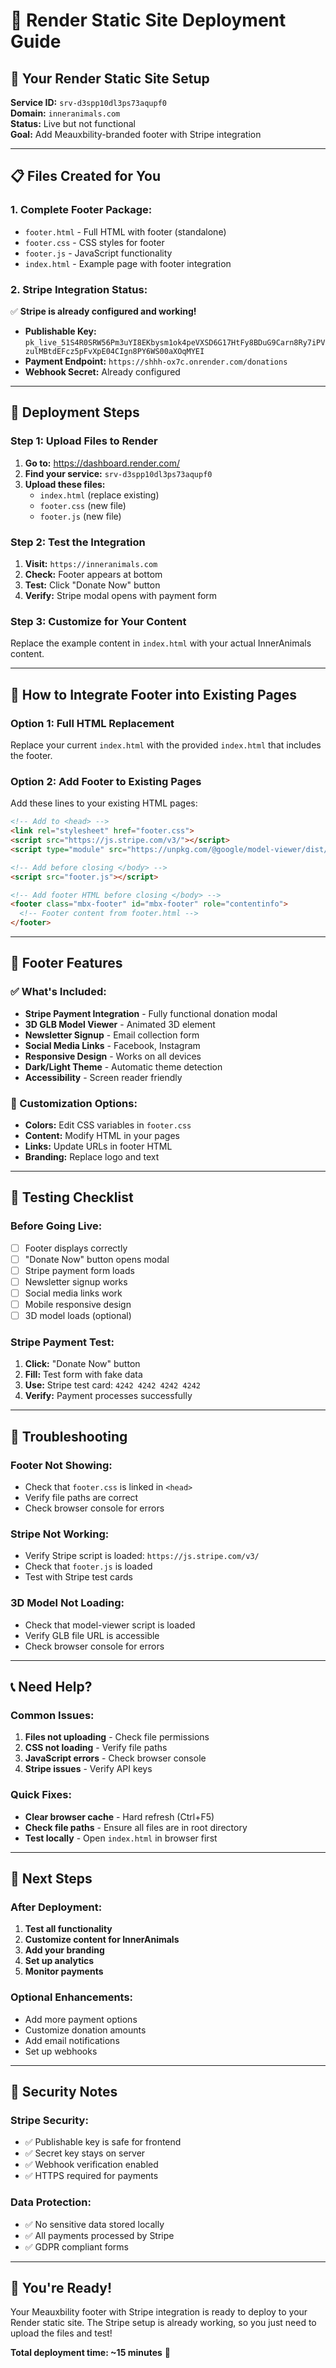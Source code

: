 # 🚀 Render Static Site Deployment Guide

## 🎯 **Your Render Static Site Setup**

**Service ID:** `srv-d3spp10dl3ps73aqupf0`  
**Domain:** `inneranimals.com`  
**Status:** Live but not functional  
**Goal:** Add Meauxbility-branded footer with Stripe integration

---

## 📋 **Files Created for You**

### **1. Complete Footer Package:**
- `footer.html` - Full HTML with footer (standalone)
- `footer.css` - CSS styles for footer
- `footer.js` - JavaScript functionality
- `index.html` - Example page with footer integration

### **2. Stripe Integration Status:**
✅ **Stripe is already configured and working!**
- **Publishable Key:** `pk_live_51S4R0SRW56Pm3uYI8EKbysm1ok4peVXSD6G17HtFy8BDuG9Carn8Ry7iPVzulMBtdEFcz5pFvXpE04CIgn8PY6WS00aXOqMYEI`
- **Payment Endpoint:** `https://shhh-ox7c.onrender.com/donations`
- **Webhook Secret:** Already configured

---

## 🚀 **Deployment Steps**

### **Step 1: Upload Files to Render**
1. **Go to:** https://dashboard.render.com/
2. **Find your service:** `srv-d3spp10dl3ps73aqupf0`
3. **Upload these files:**
   - `index.html` (replace existing)
   - `footer.css` (new file)
   - `footer.js` (new file)

### **Step 2: Test the Integration**
1. **Visit:** `https://inneranimals.com`
2. **Check:** Footer appears at bottom
3. **Test:** Click "Donate Now" button
4. **Verify:** Stripe modal opens with payment form

### **Step 3: Customize for Your Content**
Replace the example content in `index.html` with your actual InnerAnimals content.

---

## 🔧 **How to Integrate Footer into Existing Pages**

### **Option 1: Full HTML Replacement**
Replace your current `index.html` with the provided `index.html` that includes the footer.

### **Option 2: Add Footer to Existing Pages**
Add these lines to your existing HTML pages:

```html
<!-- Add to <head> -->
<link rel="stylesheet" href="footer.css">
<script src="https://js.stripe.com/v3/"></script>
<script type="module" src="https://unpkg.com/@google/model-viewer/dist/model-viewer.min.js"></script>

<!-- Add before closing </body> -->
<script src="footer.js"></script>

<!-- Add footer HTML before closing </body> -->
<footer class="mbx-footer" id="mbx-footer" role="contentinfo">
  <!-- Footer content from footer.html -->
</footer>
```

---

## 🎨 **Footer Features**

### **✅ What's Included:**
- **Stripe Payment Integration** - Fully functional donation modal
- **3D GLB Model Viewer** - Animated 3D element
- **Newsletter Signup** - Email collection form
- **Social Media Links** - Facebook, Instagram
- **Responsive Design** - Works on all devices
- **Dark/Light Theme** - Automatic theme detection
- **Accessibility** - Screen reader friendly

### **🔧 Customization Options:**
- **Colors:** Edit CSS variables in `footer.css`
- **Content:** Modify HTML in your pages
- **Links:** Update URLs in footer HTML
- **Branding:** Replace logo and text

---

## 🧪 **Testing Checklist**

### **Before Going Live:**
- [ ] Footer displays correctly
- [ ] "Donate Now" button opens modal
- [ ] Stripe payment form loads
- [ ] Newsletter signup works
- [ ] Social media links work
- [ ] Mobile responsive design
- [ ] 3D model loads (optional)

### **Stripe Payment Test:**
1. **Click:** "Donate Now" button
2. **Fill:** Test form with fake data
3. **Use:** Stripe test card: `4242 4242 4242 4242`
4. **Verify:** Payment processes successfully

---

## 🚨 **Troubleshooting**

### **Footer Not Showing:**
- Check that `footer.css` is linked in `<head>`
- Verify file paths are correct
- Check browser console for errors

### **Stripe Not Working:**
- Verify Stripe script is loaded: `https://js.stripe.com/v3/`
- Check that `footer.js` is loaded
- Test with Stripe test cards

### **3D Model Not Loading:**
- Check that model-viewer script is loaded
- Verify GLB file URL is accessible
- Check browser console for errors

---

## 📞 **Need Help?**

### **Common Issues:**
1. **Files not uploading** - Check file permissions
2. **CSS not loading** - Verify file paths
3. **JavaScript errors** - Check browser console
4. **Stripe issues** - Verify API keys

### **Quick Fixes:**
- **Clear browser cache** - Hard refresh (Ctrl+F5)
- **Check file paths** - Ensure all files are in root directory
- **Test locally** - Open `index.html` in browser first

---

## 🎯 **Next Steps**

### **After Deployment:**
1. **Test all functionality**
2. **Customize content for InnerAnimals**
3. **Add your branding**
4. **Set up analytics**
5. **Monitor payments**

### **Optional Enhancements:**
- Add more payment options
- Customize donation amounts
- Add email notifications
- Set up webhooks

---

## 🔐 **Security Notes**

### **Stripe Security:**
- ✅ Publishable key is safe for frontend
- ✅ Secret key stays on server
- ✅ Webhook verification enabled
- ✅ HTTPS required for payments

### **Data Protection:**
- ✅ No sensitive data stored locally
- ✅ All payments processed by Stripe
- ✅ GDPR compliant forms

---

## 🎉 **You're Ready!**

Your Meauxbility footer with Stripe integration is ready to deploy to your Render static site. The Stripe setup is already working, so you just need to upload the files and test!

**Total deployment time: ~15 minutes** 🚀
